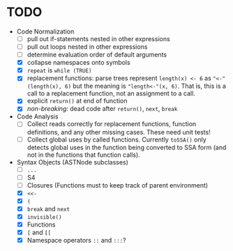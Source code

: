 
# TODO

* Code Normalization
  * [ ] pull out if-statements nested in other expressions
  * [ ] pull out loops nested in other expressions
  * [ ] determine evaluation order of default arguments
  * [x] collapse namespaces onto symbols
  * [x] `repeat` is `while (TRUE)`
  * [x] replacement functions: parse trees represent `length(x) <- 6` as
  `"<-"(length(x), 6)` but the meaning is `"length<-"(x, 6)`. That is, this is
  a call to a replacement function, not an assignment to a call.
  * [x] explicit `return()` at end of function
  * [x] *non-breaking:* dead code after `return()`, `next`, `break`

* Code Analysis
  * [ ] Collect reads correctly for replacement functions, function
    definitions, and any other missing cases. These need unit tests!
  * [ ] Collect global uses by called functions. Currently `toSSA()` only
    detects global uses in the function being converted to SSA form (and not in
    the functions that function calls).

* Syntax Objects (ASTNode subclasses)
  * [ ] `...`
  * [ ] S4
  * [ ] Closures (Functions must to keep track of parent environment)
  * [x] `<<-`
  * [x] `(`
  * [x] `break` and `next`
  * [x] `invisible()`
  * [x] Functions
  * [x] `[` and `[[`
  * [x] Namespace operators `::` and `:::`?
